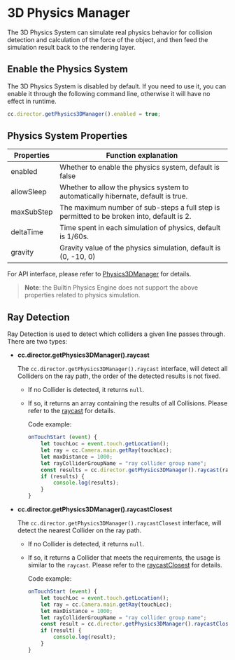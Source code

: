 # 3D Physics Manager

The 3D Physics System can simulate real physics behavior for collision detection and calculation of the force of the object, and then feed the simulation result back to the rendering layer.

## Enable the Physics System

The 3D Physics System is disabled by default. If you need to use it, you can enable it through the following command line, otherwise it will have no effect in runtime.

```javascript
cc.director.getPhysics3DManager().enabled = true;
```

## Physics System Properties

| Properties | Function explanation                                                                         |
| ---------- | -----------                                                                                  |
| enabled    | Whether to enable the physics system, default is false                                      |
| allowSleep | Whether to allow the physics system to automatically hibernate, default is true.            |
| maxSubStep | The maximum number of sub-steps a full step is permitted to be broken into, default is 2.    |
| deltaTime  | Time spent in each simulation of physics, default is 1/60s.                                  |
| gravity    | Gravity value of the physics simulation, default is (0, -10, 0)                             |

For API interface, please refer to [Physics3DManager](%__APIDOC__%/en/classes/Physics3DManager.html) for details.

> **Note**: the Builtin Physics Engine does not support the above properties related to physics simulation.

## Ray Detection

Ray Detection is used to detect which colliders a given line passes through. There are two types:

- **cc.director.getPhysics3DManager().raycast**

  The `cc.director.getPhysics3DManager().raycast` interface, will detect all Colliders on the ray path, the order of the detected results is not fixed.

  - If no Collider is detected, it returns `null`.
  - If so, it returns an array containing the results of all Collisions. Please refer to the [raycast](%__APIDOC__%/en/classes/Physics3DManager.html#raycast) for details.

    Code example:

    ```javascript
    onTouchStart (event) {
        let touchLoc = event.touch.getLocation();
        let ray = cc.Camera.main.getRay(touchLoc);
        let maxDistance = 1000;
        let rayColliderGroupName = "ray collider group name";
        const results = cc.director.getPhysics3DManager().raycast(ray, rayColliderGroupName, maxDistance);
        if (results) {
            console.log(results);
        }
    }
    ```

- **cc.director.getPhysics3DManager().raycastClosest**  

  The `cc.director.getPhysics3DManager().raycastClosest` interface, will detect the nearest Collider on the ray path.

  - If no Collider is detected, it returns `null`.
  - If so, it returns a Collider that meets the requirements, the usage is similar to the `raycast`. Please refer to the [raycastClosest](%__APIDOC__%/en/classes/Physics3DManager.html#raycastclosest) for details.

    Code example:

    ```javascript
    onTouchStart (event) {
        let touchLoc = event.touch.getLocation();
        let ray = cc.Camera.main.getRay(touchLoc);
        let maxDistance = 1000;
        let rayColliderGroupName = "ray collider group name";
        const result = cc.director.getPhysics3DManager().raycastClosest(ray, rayColliderGroupName, maxDistance);
        if (result) {
            console.log(result);
        }
    }
    ```
